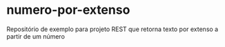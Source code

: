 # numero-por-extenso
Repositório de exemplo para projeto REST que retorna texto por extenso a partir de um número
